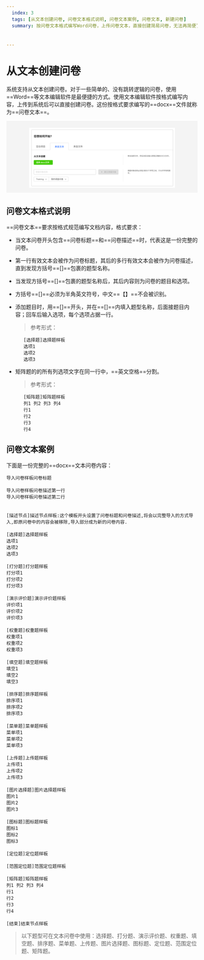 ```yaml
---
  index: 3
  tags: [从文本创建问卷, 问卷文本格式说明, 问卷文本案例, 问卷文本, 新建问卷]
  summary: 按问卷文本格式编写Word问卷，上传问卷文本，直接创建简易问卷，无法再简便了。


---
```







# 从文本创建问卷

系统支持从文本创建问卷。对于一些简单的、没有跳转逻辑的问卷，使用==Word==等文本编辑软件是最便捷的方式。使用文本编辑软件按格式编写内容，上传到系统后可以直接创建问卷。这份按格式要求编写的==docx==文件就称为==问卷文本==。

<img src='./assets/03fromDocFile/fromDocFile.png'>

## 问卷文本格式说明

==问卷文本==要求按格式规范编写文档内容，格式要求：

+ 当文本问卷开头包含==问卷标题==和==问卷描述==时，代表这是一份完整的问卷。
+ 第一行有效文本会被作为问卷标题，其后的多行有效文本会被作为问卷描述，直到发现方括号==[]==包裹的题型名称。
+ 当发现方括号==[]==包裹的题型名称后，其后内容则为问卷的题目和选项。
+ 方括号==[]==必须为半角英文符号，中文==【】==不会被识别。
+ 添加题目时，用==[]==开头，并在==[]==内填入题型名称，后面接题目内容；回车后输入选项，每个选项占据一行。
    > 参考形式：
     ```
        [选择题]选择题样板
        选项1
        选项2
        选项3
     ```

+ 矩阵题的的所有列选项文字在同一行中，==英文空格==分割。
    > 参考形式：
     ```
        [矩阵题]矩阵题样板
        列1 列2 列3 列4
        行1
        行2
        行3
        行4
     ```

## 问卷文本案例

下面是一份完整的==docx==文本问卷内容：

```text
导入问卷样板问卷标题

导入问卷样板问卷描述第一行
导入问卷样板问卷描述第二行


[描述节点]描述节点样板:这个模板开头设置了问卷标题和问卷描述,将会以完整导入的方式导入,即原问卷中的内容会被移除,导入部分成为新的问卷内容.

[选择题]选择题样板
选项1
选项2
选项3

[打分题]打分题样板
打分项1
打分项2
打分项3

[演示评价题]演示评价题样板
评价项1
评价项2
评价项3

[权重题]权重题样板
权重项1
权重项2
权重项3

[填空题]填空题样板
填空1
填空2
填空3

[排序题]排序题样板
排序项1
排序项2
排序项3

[菜单题]菜单题样板
菜单项1
菜单项2
菜单项3

[上传题]上传题样板
上传项1
上传项2
上传项3

[图片选择题]图片选择题样板
图片1
图片2
图片3

[图标题]图标题样板
图标1
图标2
图标3

[定位题]定位题样板

[范围定位题]范围定位题样板

[矩阵题]矩阵题样板
列1 列2 列3 列4
行1
行2
行3
行4

[结束]结束节点样板

```

> 以下题型可在文本问卷中使用：选择题、打分题、演示评价题、权重题、填空题、排序题、菜单题、上传题、图片选择题、图标题、定位题、范围定位题、矩阵题。
